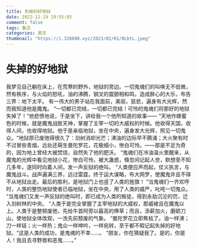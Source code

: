```yaml
---
title: 失掉的好地狱
date: 2022-12-19 19:55:03
comment: false
tags: 鲁迅
categories: 美文
thumbnail: "https://i.328888.xyz/2023/02/01/8LbtL.jpeg"
---
```


# 失掉的好地狱

我梦见自己躺在床上，在荒寒的野外，地狱的旁边。一切鬼魂们的叫唤无不低微，然有秩序，与火焰的怒吼，油的沸腾，钢叉的震颤相和鸣，造成醉心的大乐，布告三界：地下太平。
有一伟大的男子站在我面前，美丽，慈悲，遍身有大光辉，然而我知道他是魔鬼。
“一切都已完结，一切都已完结！可怜的鬼魂们将那好的地狱失掉了！”他悲愤地说，于是坐下，讲给我一个他所知道的故事——
“天地作蜂蜜色的时候，就是魔鬼战胜天神，掌握了主宰一切的大威权的时候。他收得天国，收得人间，也收得地狱。他于是亲临地狱，坐在中央，遍身发大光辉，照见一切鬼众。“地狱原已废弛得很久了：剑树消却光芒；沸油的边际早不腾涌；大火聚有时不过冒些青烟，远处还萌生曼陀罗花，花极细小，惨白可怜。——那是不足为奇的，因为地上曾经大被焚烧，自然失了他的肥沃。
“鬼魂们在冷油温火里醒来，从魔鬼的光辉中看见地狱小花，惨白可怜，被大蛊惑，倏忽间记起人世，默想至不知几多年，遂同时向着人间，发一声反狱的绝叫。
“人类便应声而起，仗义执言，与魔鬼战斗。战声遍满三界，远过雷霆。终于运大谋略，布大网罗，使魔鬼并且不得不从地狱出走。最后的胜利，是地狱门上也竖了人类的旌旗！
“当鬼魂们一齐欢呼时，人类的整饬地狱使者已临地狱，坐在中央，用了人类的威严，叱咤一切鬼众。
“当鬼魂们又发一声反狱的绝叫时，即已成为人类的叛徒，得到永劫沉沦的罚，迁入剑树林的中央。
“人类于是完全掌握了主宰地狱的大威权，那威棱且在魔鬼以上。人类于是整顿废弛，先给牛首阿旁以最高的俸草；而且，添薪加火，磨砺刀山，使地狱全体改观，一洗先前颓废的气象。
“曼陀罗花立即焦枯了。油一样沸；刀一样铦；火一样热；鬼众一样呻吟，一样宛转，至于都不暇记起失掉的好地狱。“这是人类的成功，是鬼魂的不幸……。
“朋友，你在猜疑我了。是的，你是人！我且去寻野兽和恶鬼……。”
